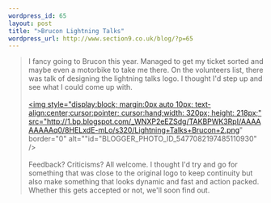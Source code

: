 ```yaml
--- 
wordpress_id: 65
layout: post
title: ">Brucon Lightning Talks"
wordpress_url: http://www.section9.co.uk/blog/?p=65
---
```

>I fancy going to Brucon this year. Managed to get my ticket sorted and maybe even a motorbike to take me there. On the volunteers list, there was talk of designing the lightning talks logo. I thought I'd step up and see what I could come up with.<br /><br /><a onblur="try {parent.deselectBloggerImageGracefully();} catch(e) {}" href="http://1.bp.blogspot.com/_WNXP2eEZSdg/TAKBPWK3RpI/AAAAAAAAAq0/8HELxdE-mLo/s1600/Lightning+Talks+Brucon+2.png"><img style="display:block; margin:0px auto 10px; text-align:center;cursor:pointer; cursor:hand;width: 320px; height: 218px;" src="http://1.bp.blogspot.com/_WNXP2eEZSdg/TAKBPWK3RpI/AAAAAAAAAq0/8HELxdE-mLo/s320/Lightning+Talks+Brucon+2.png" border="0" alt=""id="BLOGGER_PHOTO_ID_5477082197485110930" /></a><br /><br />Feedback? Criticisms? All welcome. I thought I'd try and go for something that was close to the original logo to keep continuity but also make something that looks dynamic and fast and action packed. Whether this gets accepted or not, we'll soon find out.
